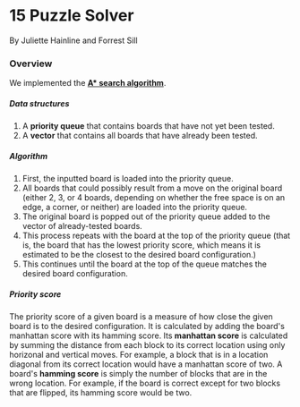 # 15 Puzzle Solver
By Juliette Hainline and Forrest Sill

### Overview
We implemented the **[A* search algorithm](https://en.wikipedia.org/wiki/A*_search_algorithm])**.

##### Data structures
1. A **priority queue** that contains boards that have not yet been tested.
1. A **vector** that contains all boards that have already been tested.

##### Algorithm
1. First, the inputted board is loaded into the priority queue.
1. All boards that could possibly result from a move on the original board (either 2, 3, or 4 boards, depending on whether the free space is on an edge, a corner, or neither) are loaded into the priority queue.
1. The original board is popped out of the priority queue added to the vector of already-tested boards.
1. This process repeats with the board at the top of the priority queue (that is, the board that has the lowest priority score, which means it is estimated to be the closest to the desired board configuration.)
1. This continues until the board at the top of the queue matches the desired board configuration.

##### Priority score

The priority score of a given board is a measure of how close the given board is to the desired configuration. It is calculated by adding the board's manhattan score with its hamming score. Its **manhattan score** is calculated by summing the distance from each block to its correct location using only horizonal and vertical moves. For example, a block that is in a location diagonal from its correct location would have a manhattan score of two. A board's **hamming score** is simply the number of blocks that are in the wrong location. For example, if the board is correct except for two blocks that are flipped, its hamming score would be two.
